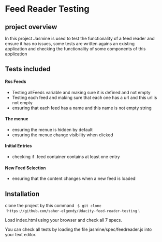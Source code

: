 # Feed Reader Testing

## project overview

In this project Jasmine is used to test the functionality of a feed reader and ensure it has no issues, some tests are written agains an existing application and checking the functionality of some components of this application


## Tests included

#### Rss Feeds
* Testing allFeeds variable and making sure it is defined and not empty
* Testing each feed and making sure that each one has a url and this url is not empty
* ensuring that each feed has a name and this name is not empty string

#### The menue
* ensuring the menue is hidden by default
* ensuring the menue change visibility when clicked

#### Initial Entries
* checking if .feed container contains at least one entry

#### New Feed Selection
* ensuring that the content changes when a new feed is loaded

## Installation

clone the project by this command ``` $ git clone 'https://github.com/saher-elgendy/Udacity-feed-reader-testing'```.

Load index.html using your browser and check  all 7 specs.

You can check all tests by loading the file jasmine/spec/feedreader.js into your text editor.


